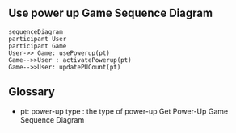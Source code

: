## Use power up Game Sequence Diagram

```mermaid
sequenceDiagram
participant User
participant Game
User->> Game: usePowerup(pt)
Game-->>User : activatePowerup(pt)
Game-->>User: updatePUCount(pt)
```

## Glossary 

* pt: power-up type : the type of power-up  Get Power-Up Game Sequence Diagram

 